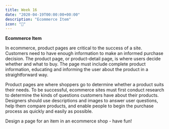```yaml
---
title: Week 16
date: "2020-04-19T00:00:00+00:00"
description: "Ecommerce Item"
icon: "🛒"
---
```


**Ecommerce Item**

In ecommerce, product pages are critical to the success of a site. Customers need to have enough information to make an informed purchase decision. The product page, or product-detail page, is where users decide whether and what to buy. The page must include complete product information, educating and informing the user about the product in a straightforward way.

Product pages are where shoppers go to determine whether a product suits their needs. To be successful, ecommerce sites must first conduct research to determine the kinds of questions customers have about their products. Designers should use descriptions and images to answer user questions, help them compare products, and enable people to begin the purchase process as quickly and easily as possible.

Design a page for an item in an ecommerce shop - have fun!